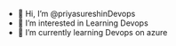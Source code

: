 - 👋 Hi, I’m @priyasureshinDevops
- 👀 I’m interested in Learning Devops
- 🌱 I’m currently learning Devops on azure

<!---
priyasureshinDevops/priyasureshinDevops is a ✨ special ✨ repository because its `README.md` (this file) appears on your GitHub profile.
You can click the Preview link to take a look at your changes.
--->
